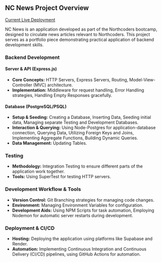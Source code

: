 ## NC News Project Overview

[Current Live Deployment](https://nc-news-api-te8j.onrender.com/)

NC News is an application developed as part of the Northcoders bootcamp, designed to circulate news articles relevant to Northcoders. This project serves as a portfolio piece demonstrating practical application of backend development skills.

### Backend Development

#### Server & API (Express.js)
*   **Core Concepts:** HTTP Servers, Express Servers, Routing, Model-View-Controller (MVC) architecture.
*   **Implementation:** Middleware for request handling, Error Handling strategies, Handling Empty Responses gracefully.

#### Database (PostgreSQL/PSQL)
*   **Setup & Seeding:** Creating a Database, Inserting Data, Seeding initial data, Managing separate Testing and Development Databases.
*   **Interaction & Querying:** Using Node-Postgres for application-database connection, Querying Data, Utilizing Foreign Keys and Joins, Implementing Aggregate Functions, Building Dynamic Queries.
*   **Data Management:** Updating Tables.

### Testing
*   **Methodology:** Integration Testing to ensure different parts of the application work together.
*   **Tools:** Using SuperTest for testing HTTP servers.

### Development Workflow & Tools
*   **Version Control:** Git Branching strategies for managing code changes.
*   **Environment:** Managing Environment Variables for configuration.
*   **Development Aids:** Using NPM Scripts for task automation, Employing Nodemon for automatic server restarts during development.

### Deployment & CI/CD
*   **Hosting:** Deploying the application using platforms like Supabase and Render.
*   **Automation:** Implementing Continuous Integration and Continuous Delivery (CI/CD) pipelines, using GitHub Actions for automation.